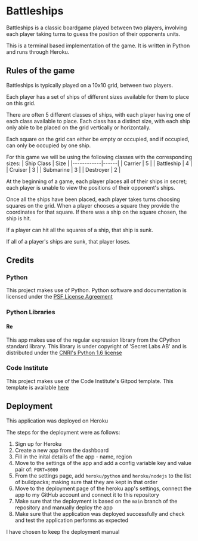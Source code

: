 # Battleships

Battleships is a classic boardgame played between two players,
involving each player taking turns to guess the position
of their opponents units.

This is a terminal based implementation of the game.
It is written in Python and runs through Heroku.

## Rules of the game

Battleships is typically played on a 10x10 grid, between two players.

Each player has a set of ships of different sizes available for them to place on this grid.

There are often 5 different classes of ships, with each player having one of each class available to place.
Each class has a distinct size, with each ship only able to be placed on the grid vertically or horizontally.

Each square on the grid can either be empty or occupied, and if occupied, can only be occupied by one ship.

For this game we will be using the following classes with the corresponding sizes:
| Ship Class | Size |
|------------|------|
| Carrier    |   5  |
| Battleship |   4  |
| Cruiser    |   3  |
| Submarine  |   3  |
| Destroyer  |   2  |

At the beginning of a game, each player places all of their ships in secret; each player is unable to view the positions of their opponent's ships.

Once all the ships have been placed, each player takes turns choosing squares on the grid.
When a player chooses a square they provide the coordinates for that square.
If there was a ship on the square chosen, the ship is hit.

If a player can hit all the squares of a ship, that ship is sunk.

If all of a player's ships are sunk, that player loses.

## Credits

### Python

This project makes use of Python.
Python software and documentation is licensed under the [PSF License Agreement](https://docs.python.org/3/license.html#psf-license)

### Python Libraries

#### Re

This app makes use of the regular expression library from the CPython standard library.
This library is under copyright of 'Secret Labs AB' and is distributed under the [CNRI's Python 1.6 license](https://docs.python.org/3/license.html#cnri-license-agreement-for-python-1-6-1)

### Code Institute

This project makes use of the Code Institute's Gitpod template.
This template is available [here](https://github.com/Code-Institute-Org/python-essentials-template)

## Deployment

This application was deployed on Heroku

The steps for the deployment were as follows:
1. Sign up for Heroku
2. Create a new app from the dashboard
3. Fill in the inital details of the app - name, region
4. Move to the settings of the app and add a config variable key and value pair of: `PORT=8000`
5. From the settings page, add `heroku/python` and `heroku/nodejs` to the list of buildpacks; making sure that they are kept in that order
6. Move to the deployment page of the heroku app's settings, connect the app to my GitHub account and connect it to this repository
7. Make sure that the deployment is based on the `main` branch of the repository and manually deploy the app
8. Make sure that the application was deployed successfully and check and test the application performs as expected

I have chosen to keep the deployment manual
